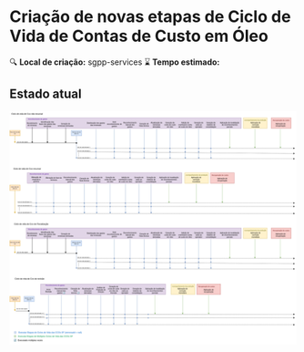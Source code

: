 # Criação de novas etapas de Ciclo de Vida de Contas de Custo em Óleo

🔍️ **Local de criação:** sgpp-services
⌛️ **Tempo estimado:**

## Estado atual
![Etapas](img/etapas_ciclo_vida_v4.png)